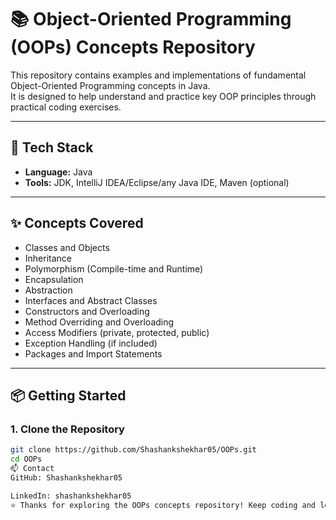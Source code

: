 # 📚 Object-Oriented Programming (OOPs) Concepts Repository

This repository contains examples and implementations of fundamental Object-Oriented Programming concepts in Java.  
It is designed to help understand and practice key OOP principles through practical coding exercises.

---

## 🔧 Tech Stack

- **Language:** Java
- **Tools:** JDK, IntelliJ IDEA/Eclipse/any Java IDE, Maven (optional)

---

## ✨ Concepts Covered

- Classes and Objects  
- Inheritance  
- Polymorphism (Compile-time and Runtime)  
- Encapsulation  
- Abstraction  
- Interfaces and Abstract Classes  
- Constructors and Overloading  
- Method Overriding and Overloading  
- Access Modifiers (private, protected, public)  
- Exception Handling (if included)  
- Packages and Import Statements

---

## 📦 Getting Started

### 1. Clone the Repository

```bash
git clone https://github.com/Shashankshekhar05/OOPs.git
cd OOPs
📫 Contact
GitHub: Shashankshekhar05

LinkedIn: shashankshekhar05
⭐ Thanks for exploring the OOPs concepts repository! Keep coding and learning!
